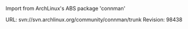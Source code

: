 Import from ArchLinux's ABS package 'connman'

URL: svn://svn.archlinux.org/community/connman/trunk
Revision: 98438
